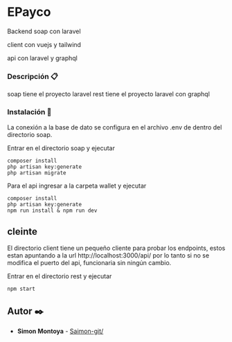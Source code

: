 # EPayco

Backend soap con laravel

client con vuejs y tailwind

api con laravel y graphql

### Descripción 📋

soap tiene el proyecto laravel
rest tiene el proyecto laravel con graphql


### Instalación 🔧

La conexión a la base de dato se configura en el archivo .env de  dentro del directorio soap.

Entrar en el directorio soap y ejecutar 
```
composer install
php artisan key:generate
php artisan migrate
```
Para el api ingresar a la carpeta wallet y ejecutar
```
composer install
php artisan key:generate
npm run install & npm run dev
```



## cleinte

El directorio client tiene un pequeño cliente para probar los endpoints, estos estan apuntando a la url http://localhost:3000/api/ por lo tanto si no se modifica el puerto del api, funcionaria sin ningún cambio.

Entrar en el directorio rest y ejecutar 
```
npm start
```


## Autor ✒️

* **Simon Montoya** - [Saimon-git/](https://github.com/Saimon-git/)
